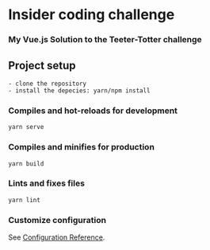 # Insider coding challenge
### My Vue.js Solution to the Teeter-Totter challenge

## Project setup
```
- clone the repository
- install the depecies: yarn/npm install
```

### Compiles and hot-reloads for development
```
yarn serve
```

### Compiles and minifies for production
```
yarn build
```

### Lints and fixes files
```
yarn lint
```

### Customize configuration
See [Configuration Reference](https://cli.vuejs.org/config/).
